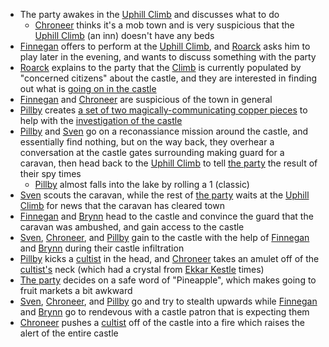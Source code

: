 - The party awakes in the [Uphill Climb](/pages/uphill-climb) and discusses what to do
    - [Chroneer](/pages/chroneer) thinks it's a mob town and is very suspicious that the [Uphill Climb](/pages/uphill-climb) (an inn) doesn't have any beds
- [Finnegan](/pages/finnegan) offers to perform at the [Uphill Climb](/pages/uphill-climb), and [Roarck](/pages/roarck) asks him to play later in the evening, and wants to discuss something with the party
- [Roarck](/pages/roarck) explains to the party that the [Climb](/pages/uphill-climb) is currently populated by "concerned citizens" about the castle, and they are interested in finding out what is [going on in the castle](/pages/investigate-the-castle-of-caer-dineval)
- [Finnegan](/pages/finnegan) and [Chroneer](/pages/chroneer) are suspicious of the town in general
- [Pillby](/pages/pillby) creates [a set of two magically-communicating copper pieces](#pillbys-talking-coins) to help with the [investigation of the castle](/pages/investigate-the-castle-of-caer-dineval)
- [Pillby](/pages/pillby) and [Sven](/pages/sven) go on a reconassiance mission around the castle, and essentially find nothing, but on the way back, they overhear a conversation at the castle gates surrounding making guard for a caravan, then head back to the [Uphill Climb](/pages/uphill-climb) to tell [the party](/pages/party) the result of their spy times
    - [Pillby](/pages/pillby) almost falls into the lake by rolling a 1 (classic)
- [Sven](/pages/sven) scouts the caravan, while the rest of [the party](/pages/party) waits at the [Uphill Climb](/pages/uphill-climb) for news that the caravan has cleared town
- [Finnegan](/pages/finnegan) and [Brynn](/pages/brynn) head to the castle and convince the guard that the caravan was ambushed, and gain access to the castle
- [Sven](/pages/sven), [Chroneer](/pages/chroneer), and [Pillby](/pages/pillby) gain to the castle with the help of [Finnegan](/pages/finnegan) and [Brynn](/pages/brynn) during their castle infiltration
- [Pillby](/pages/pillby) kicks a [cultist](/pages/followers-of-levistus) in the head, and [Chroneer](/pages/chroneer) takes an amulet off of the [cultist's](/pages/followers-of-levistus) neck (which had a crystal from [Ekkar Kestle](/pages/ekkar-kestle) times)
- [The party](/pages/party) decides on a safe word of "Pineapple", which makes going to fruit markets a bit awkward
- [Sven](/pages/sven), [Chroneer](/pages/chroneer), and [Pillby](/pages/pillby) go and try to stealth upwards while [Finnegan](/pages/finnegan) and [Brynn](/pages/brynn) go to rendevous with a castle patron that is expecting them
- [Chroneer](/pages/chroneer) pushes a [cultist](/pages/followers-of-levistus) off of the castle into a fire which raises the alert of the entire castle

